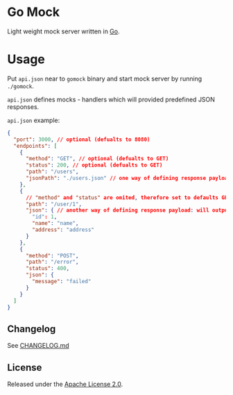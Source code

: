 # Go Mock
Light weight mock server written in [Go](https://golang.org/).

# Usage

Put `api.json` near to `gomock` binary and start mock server by running `./gomock`.

`api.json` defines mocks - handlers which will provided predefined JSON responses.

`api.json` example:

```json
{
  "port": 3000, // optional (defualts to 8080)
  "endpoints": [
    {
      "method": "GET", // optional (defualts to GET)
      "status": 200, // optional (defualts to GET)
      "path": "/users",
      "jsonPath": "./users.json" // one way of defining response payload: will read from ./users.json to response
    },
    {
      // "method" and "status" are omited, therefore set to defaults GET and 200
      "path": "/user/1",
      "json": { // another way of defining response payload: will output given JSON
        "id": 1,
        "name": "name",
        "address": "address"
      }
    },
    {
      "method": "POST",
      "path": "/error",
      "status": 400,
      "json": {
        "message": "failed"
      }
    }
  ]
}
```

## Changelog

See [CHANGELOG.md](https://raw.githubusercontent.com/smeshkov/lsh/master/CHANGELOG.md)

## License

Released under the [Apache License 2.0](https://raw.githubusercontent.com/smeshkov/gomock/master/LICENSE).
